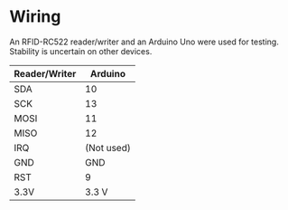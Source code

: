 # Wiring

An RFID-RC522 reader/writer and an Arduino Uno were used for testing. Stability is uncertain on other devices.

| Reader/Writer | Arduino    |
|---------------|------------|
| SDA           | 10         |
| SCK           | 13         |
| MOSI          | 11         |
| MISO          | 12         |
| IRQ           | (Not used) |
| GND           | GND        |
| RST           | 9          |
| 3.3V          | 3.3 V      |
